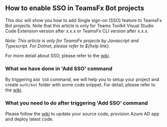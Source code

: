 ## How to enable SSO in TeamsFx Bot projects

This doc will show you how to add Single sign-on (SSO) feature to TeamsFx Bot projects. Note that this article is only for Teams Toolkit Visual Studio Code Extension version after x.x.x or TeamsFx CLI version after x.x.x.

*Note: This article is only for TeamsFx projects by Javascript and Typescript. For Dotnet, please refer to ${help link}.*

For more detail about SSO, please refer to the [wiki](https://aka.ms/teamsfx-add-sso-readme).

### What we have done in 'Add SSO' command

By triggering `Add SSO` command, we will help you to setup your project and create `auth/bot` folder with some code snippet. For detail, please refer to the [wiki](https://aka.ms/teamsfx-add-sso-readme).

### What you need to do after triggering 'Add SSO' command

Please follow the [wiki](https://aka.ms/teamsfx-add-sso-readme) to update your source code, provision Azure AD app and deploy latest code.